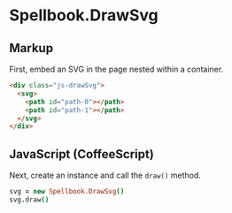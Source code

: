 Spellbook.DrawSvg
=================

Markup
------

First, embed an SVG in the page nested within a container.

```html
<div class="js-drawSvg">
  <svg>
    <path id="path-0"></path>
    <path id="path-1"></path>
  </svg>
</div>
```

JavaScript (CoffeeScript)
-------------------------

Next, create an instance and call the `draw()` method.

```coffeescript
svg = new Spellbook.DrawSvg()
svg.draw()
```
